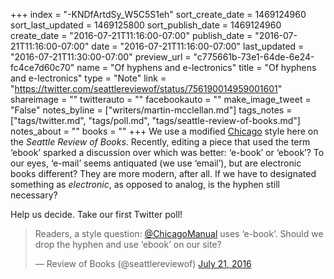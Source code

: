 +++
index = "-KNDfArtdSy_W5C5S1eh"
sort_create_date = 1469124960
sort_last_updated = 1469125800
sort_publish_date = 1469124960
create_date = "2016-07-21T11:16:00-07:00"
publish_date = "2016-07-21T11:16:00-07:00"
date = "2016-07-21T11:16:00-07:00"
last_updated = "2016-07-21T11:30:00-07:00"
preview_url = "c775661b-73e1-64de-6e24-fc4ce7d60c70"
name = "Of hyphens and e-lectronics"
title = "Of hyphens and e-lectronics"
type = "Note"
link = "https://twitter.com/seattlereviewof/status/756190014959001601"
shareimage = ""
twitterauto = ""
facebookauto = ""
make_image_tweet = "False"
notes_byline = ["writers/martin-mcclellan.md"]
tags_notes = ["tags/twitter.md", "tags/poll.md", "tags/seattle-review-of-books.md"]
notes_about = ""
books = ""
+++
We use a modified [Chicago](http://www.chicagomanualofstyle.org/home.html) style here on the _Seattle Review of Books_. Recently, editing a piece that used the term ‘ebook’ sparked a discussion over which was better: ‘e-book’ or ‘ebook’? To our eyes, ‘e-mail’ seems antiquated (we use ‘email’), but are electronic books different? They are more modern, after all. If we have to designated something as _electronic_, as opposed to analog, is the hyphen still necessary? 

Help us decide. Take our first Twitter poll!

<div class="break"></div>

<blockquote class="twitter-tweet" data-lang="en"><p lang="en" dir="ltr">Readers, a style question: <a href="https://twitter.com/ChicagoManual">@ChicagoManual</a> uses ‘e-book’. Should we drop the hyphen and use ‘ebook’ on our site?</p>&mdash; Review of Books (@seattlereviewof) <a href="https://twitter.com/seattlereviewof/status/756190014959001601">July 21, 2016</a></blockquote>